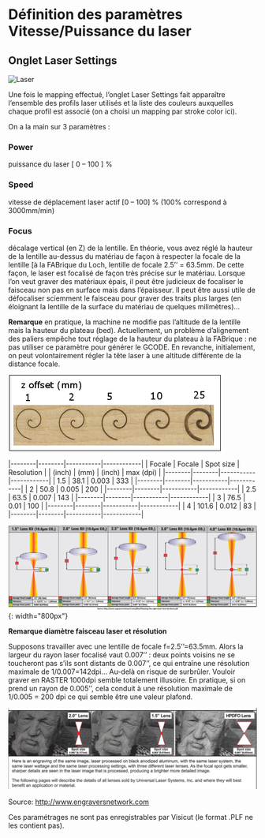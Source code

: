 # Définition des paramètres Vitesse/Puissance du laser

## Onglet Laser Settings
![Laser](images/laser19.jpg)

Une fois le mapping effectué, l’onglet Laser Settings fait apparaître l’ensemble des profils laser utilisés et la liste des couleurs auxquelles chaque profil est associé (on a choisi un mapping par stroke color ici).

On a la main sur 3 paramètres :

### Power 
puissance du laser [ 0 – 100 ] %

### Speed
vitesse de déplacement laser actif [0 – 100] % (100% correspond à 3000mm/min)

### Focus
décalage vertical (en Z) de la lentille. En théorie, vous avez réglé la hauteur de la lentille au-dessus du matériau de façon à respecter la focale de la lentille [à la FABrique du Loch, lentille de focale 2.5’’ = 63.5mm. De cette façon, le laser est focalisé de façon très précise sur le matériau. Lorsque l’on veut graver des matériaux épais, il peut être judicieux de focaliser le faisceau non pas en surface mais dans l’épaisseur. Il peut être aussi utile de défocaliser sciemment le faisceau pour graver des traits plus larges (en éloignant la lentille de la surface du matériau de quelques milimètres)…

**Remarque**
en pratique, la machine ne modifie pas l’altitude de la lentille mais la hauteur du plateau (bed). Actuellement, un problème d’alignement des paliers empêche tout réglage de la hauteur du plateau à la FABrique : ne pas utiliser ce paramètre pour générer le GCODE. En revanche, initialement, on peut volontairement régler la tête laser à une altitude différente de la distance focale.

![Laser](images/laser20.png)

|--------|--------|-----------|------------|
| Focale | Focale | Spot size | Resolution |
| (inch) |  (mm)  |  (inch)   | max (dpi)  |
|--------|--------|-----------|------------|
|   1.5  |  38.1  |  0.003    |    333     |
|--------|--------|-----------|------------|
|   2    |  50.8  |  0.005    |    200     |
|--------|--------|-----------|------------|
|   2.5  |  63.5  |  0.007    |    143     |
|--------|--------|-----------|------------|
|   3    |  76.5  |  0.01     |    100     |
|--------|--------|-----------|------------|
|   4    | 101.6  |  0.012    |     83     |
|--------|--------|-----------|------------|

![Laser](images/laser21.png){: width="800px"}

**Remarque diamètre faisceau laser et résolution**

Supposons travailler avec une lentille de focale f=2.5’’=63.5mm. Alors la largeur du rayon laser focalisé vaut 0.007’’ : deux points voisins ne se toucheront pas s’ils sont distants de 0.007’’, ce qui entraîne une résolution maximale de 1/0.007=142dpi… Au-delà on risque de surbrûler. Vouloir graver en RASTER 1000dpi semble totalement illusoire. En pratique, si on prend un rayon de 0.005’’, cela conduit à une résolution maximale de 1/0.005 = 200 dpi ce qui semble être une valeur plafond.

![image](images/laser22.png)

Source: http://www.engraversnetwork.com

Ces paramétrages ne sont pas enregistrables par Visicut (le format .PLF ne les contient pas).
